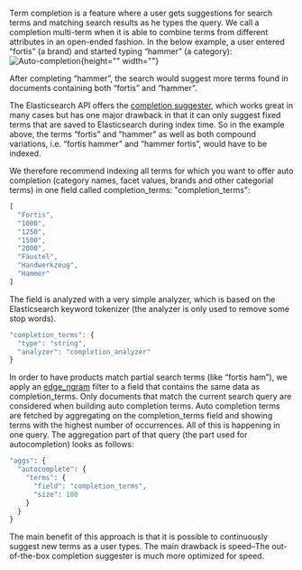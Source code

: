 Term completion is a feature where a user gets suggestions for search terms and matching search results as he types the query. We call a completion multi-term when it is able to combine terms from different attributes in an open-ended fashion. In the below example, a user entered “fortis” (a brand) and started typing “hammer” (a category):
![Auto-completion](https://spryker.s3.eu-central-1.amazonaws.com/docs/Developer+Guide/Search+Engine/Multi-Term+Auto+Completion/completion.png){height="" width=""}

After completing “hammer”, the search would suggest more terms found in documents containing both “fortis” and “hammer”.

The Elasticsearch API offers the [completion suggester](https://www.elastic.co/guide/en/elasticsearch/reference/current/search-suggesters-completion.html), which works great in many cases but has one major drawback in that it can only suggest fixed terms that are saved to Elasticsearch during index time. So in the example above, the terms “fortis” and “hammer” as well as both compound variations, i.e. “fortis hammer” and “hammer fortis”, would have to be indexed.

We therefore recommend indexing all terms for which you want to offer auto completion (category names, facet values, brands and other categorial terms) in one field called completion_terms: "completion_terms":

```js
[
  "Fortis",
  "1000",
  "1250",
  "1500",
  "2000",
  "Fäustel",
  "Handwerkzeug",
  "Hammer"
]
```

The field is analyzed with a very simple analyzer, which is based on the Elasticsearch keyword tokenizer (the analyzer is only used to remove some stop words).

```js
"completion_terms": {
  "type": "string",
  "analyzer": "completion_analyzer"
}
```

In order to have products match partial search terms (like “fortis ham”), we apply an [edge_ngram](https://www.elastic.co/guide/en/elasticsearch/guide/master/_index_time_search_as_you_type.html#_edge_n_grams_and_postcodes) filter to a field that contains the same data as completion_terms. Only documents that match the current search query are considered when building auto completion terms. Auto completion terms are fetched by aggregating on the completion_terms field and showing terms with the highest number of occurrences. All of this is happening in one query. The aggregation part of that query (the part used for autocompletion) looks as follows:

```php
"aggs": {
  "autocomplete": {
    "terms": {
      "field": "completion_terms",
      "size": 100
    }
  }
}
```

The main benefit of this approach is that it is possible to continuously suggest new terms as a user types. The main drawback is speed–The out-of-the-box completion suggester is much more optimized for speed.